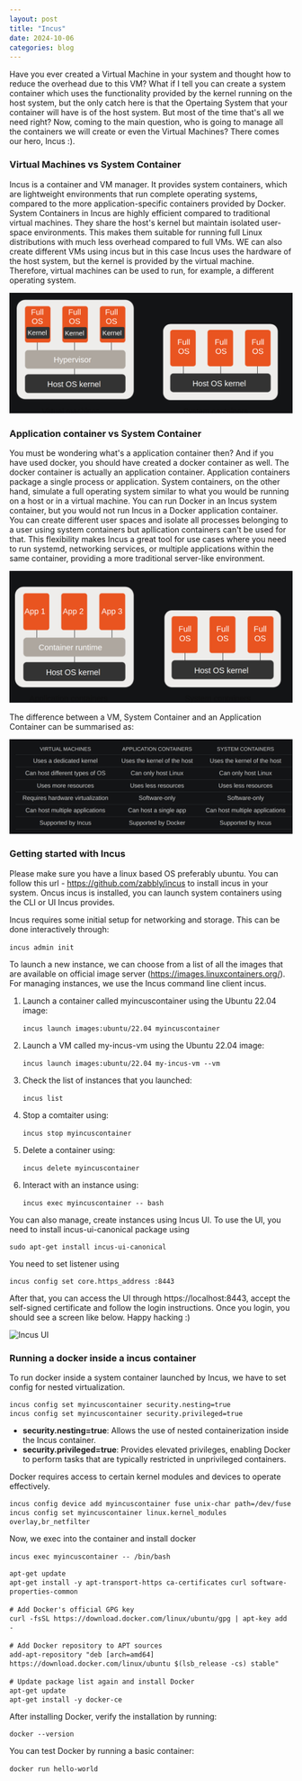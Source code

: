 ```yaml
---
layout: post
title: "Incus"
date: 2024-10-06
categories: blog
---
```


Have you ever created a Virtual Machine in your system and thought how to reduce the overhead due to this VM? What if I tell you can create a system container which uses the functionality provided by the kernel running on the host system, but the only catch here is that the Opertaing System that your container will have is of the host system. But most of the time that's all we need right? Now, coming to the main question, who is going to manage all the containers we will create or even the Virtual Machines? There comes our hero, Incus :). 

### Virtual Machines vs System Container
Incus is a container and VM manager. It provides system containers, which are lightweight environments that run complete operating systems, compared to the more application-specific containers provided by Docker. System Containers in Incus are highly efficient compared to traditional virtual machines. They share the host's kernel but maintain isolated user-space environments. This makes them suitable for running full Linux distributions with much less overhead compared to full VMs. WE can also create different VMs using incus but in this case Incus uses the hardware of the host system, but the kernel is provided by the virtual machine. Therefore, virtual machines can be used to run, for example, a different operating system. 

![VM vs System container](/assets/images/vm_sc.png)


### Application container vs System Container
You must be wondering what's a application container then? And if you have used docker, you should have created a docker container as well. The docker container is actually an application container. Application containers package a single process or application. System containers, on the other hand, simulate a full operating system similar to what you would be running on a host or in a virtual machine. You can run Docker in an Incus system container, but you would not run Incus in a Docker application container. You can create different user spaces and isolate all processes belonging to a user using system containers but apllication containers can't be used for that. This flexibility makes Incus a great tool for use cases where you need to run systemd, networking services, or multiple applications within the same container, providing a more traditional server-like environment.

![Application Container vs System container](/assets/images/ac_sc.png)

The difference between a VM, System Container and an Application Container can be summarised as:

![VM vs Application Container vs System container](/assets/images/vm_ac_sc.png)



### Getting started with Incus
Please make sure you have a linux based OS preferably ubuntu. You can follow this url - https://github.com/zabbly/incus to install incus in your system. Oncus incus is installed, you can launch system containers using the CLI or UI Incus provides. 

Incus requires some initial setup for networking and storage. This can be done interactively through:

```incus admin init```

To launch a new instance, we can choose from a list of all the images that are available on official image server (https://images.linuxcontainers.org/). For managing instances, we use the Incus command line client incus.

1. Launch a container called myincuscontainer using the Ubuntu 22.04 image:

    ```incus launch images:ubuntu/22.04 myincuscontainer```

2. Launch a VM called my-incus-vm using the Ubuntu 22.04 image:

    ```incus launch images:ubuntu/22.04 my-incus-vm --vm```

3. Check the list of instances that you launched:

    ```incus list```

4. Stop a comtaiter using:

    ```incus stop myincuscontainer```

5. Delete a container using:

    ```incus delete myincuscontainer```

6. Interact with an instance using:

    ```incus exec myincuscontainer -- bash```

You can also manage, create instances using Incus UI. To use the UI, you need to install incus-ui-canonical package using

```
sudo apt-get install incus-ui-canonical
```

You need to set listener using 
```
incus config set core.https_address :8443
```

After that, you can access the UI through https://localhost:8443, accept the self-signed certificate and follow the login instructions.
Once you login, you should see a screen like below. Happy hacking :)

![Incus UI](/assets/images/incus_ui.png)



### Running a docker inside a incus container
To run docker inside a system container launched by Incus, we have to set config for nested virtualization.

```
incus config set myincuscontainer security.nesting=true
incus config set myincuscontainer security.privileged=true
```

- **security.nesting=true**: Allows the use of nested containerization inside the Incus container.
- **security.privileged=true**: Provides elevated privileges, enabling Docker to perform tasks that are typically restricted in unprivileged containers.

Docker requires access to certain kernel modules and devices to operate effectively.

```
incus config device add myincuscontainer fuse unix-char path=/dev/fuse
incus config set myincuscontainer linux.kernel_modules overlay,br_netfilter
```

Now, we exec into the container and install docker

```incus exec myincuscontainer -- /bin/bash```

```
apt-get update
apt-get install -y apt-transport-https ca-certificates curl software-properties-common

# Add Docker's official GPG key
curl -fsSL https://download.docker.com/linux/ubuntu/gpg | apt-key add -

# Add Docker repository to APT sources
add-apt-repository "deb [arch=amd64] https://download.docker.com/linux/ubuntu $(lsb_release -cs) stable"

# Update package list again and install Docker
apt-get update
apt-get install -y docker-ce
```

After installing Docker, verify the installation by running:
```
docker --version
```

You can test Docker by running a basic container:

```docker run hello-world```

